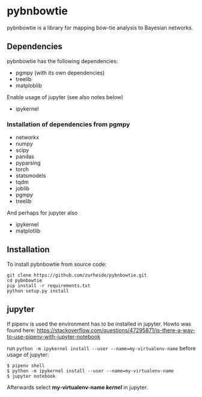 # pybnbowtie

pybnbowtie is a library for mapping bow-tie analysis to Bayesian networks.


## Dependencies

pybnbowtie has the following dependencies:

- pgmpy (with its own dependencies)
- treelib
- matploblib

Enable usage of jupyter (see also notes below)
- ipykernel

### Installation of dependencies from pgmpy

- networkx
- numpy
- scipy
- pandas
- pyparsing
- torch
- statsmodels
- tqdm
- joblib
- pgmpy
- treelib

And perhaps for jupyter also
- ipykernel
- matplotlib


## Installation

To install pybnbowtie from source code:

```
git clone https://github.com/zurheide/pybnbowtie.git
cd pybnbowtie
pip install -r requirements.txt
python setup.py install
```


## jupyter

If pipenv is used the environment has to be installed in jupyter.
Howto was found here: https://stackoverflow.com/questions/47295871/is-there-a-way-to-use-pipenv-with-jupyter-notebook

run ``python -m ipykernel install --user --name=my-virtualenv-name`` before usage of jupyter:
```
$ pipenv shell
$ python -m ipykernel install --user --name=my-virtualenv-name
$ jupyter notebook
```

Afterwards select **my-virtualenv-name _kernel_** in jupyter.
